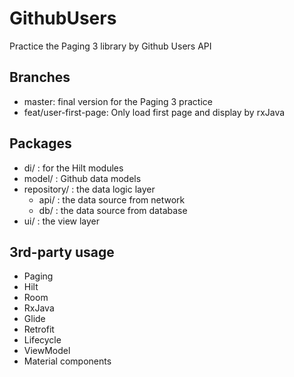 # GithubUsers

Practice the Paging 3 library by Github Users API

## Branches
- master: final version for the Paging 3 practice
- feat/user-first-page: Only load first page and display by rxJava

## Packages
- di/ : for the Hilt modules
- model/ : Github data models
- repository/ : the data logic layer
  - api/ : the data source from network
  - db/ : the data source from database
- ui/ : the view layer

## 3rd-party usage
- Paging
- Hilt
- Room
- RxJava
- Glide
- Retrofit
- Lifecycle
- ViewModel
- Material components


